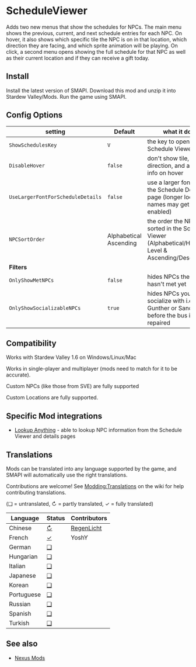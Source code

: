 # ScheduleViewer
Adds two new menus that show the schedules for NPCs. The main menu shows the previous, current, and next schedule entries for each NPC. On hover, it also shows which specific tile the NPC is on in that location, which direction they are facing, and which sprite animation will be playing. On click, a second menu opens showing the full schedule for that NPC as well as their current location and if they can receive a gift today.

## Install
Install the latest version of SMAPI.
Download this mod and unzip it into Stardew Valley/Mods.
Run the game using SMAPI.

## Config Options
| setting                           | Default                | what it does                                                                                           |
|-----------------------------------|------------------------|--------------------------------------------------------------------------------------------------------|
| `ShowSchedulesKey`                | `V`                    | the key to open the Schedule Viewer                                                                    |
| `DisableHover`                    | `false`                | don't show tile, facing direction, and animation info on hover                                         |
| `UseLargerFontForScheduleDetails` | `false`                | use a larger font size on the Schedule Details page (longer location names may get cut off if enabled) |
| `NPCSortOrder`                    | Alphabetical Ascending | the order the NPCs are sorted in the Schedule Viewer (Alphabetical/Heart Level & Ascending/Descending) |
| **Filters**                                                                                                                                                         |
| `OnlyShowMetNPCs`                 | `false`                | hides NPCs the farmer hasn't met yet                                                                   |
| `OnlyShowSocializableNPCs`        | `true`                 | hides NPCs you can't socialize with i.e. Gunther or Sandy before the bus is repaired                   |

## Compatibility
Works with Stardew Valley 1.6 on Windows/Linux/Mac

Works in single-player and multiplayer (mods need to match for it to be accurate).

Custom NPCs (like those from SVE) are fully supported

Custom Locations are fully supported.

## Specific Mod integrations
 * [Lookup Anything](https://www.nexusmods.com/stardewvalley/mods/541) - able to lookup NPC information from the Schedule Viewer and details pages

## Translations
<!--

    This section is auto-generated using a script, there's no need to edit it manually.
    https://github.com/Pathoschild/StardewScripts/tree/main/create-translation-summary

-->
Mods can be translated into any language supported by the game, and SMAPI will automatically
use the right translations.

Contributions are welcome! See [Modding:Translations](https://stardewvalleywiki.com/Modding:Translations)
on the wiki for help contributing translations.

(❑ = untranslated, ↻ = partly translated, ✓ = fully translated)

Language   | Status                            | Contributors
-----------|-----------------------------------|--------------------------------------------------------
Chinese    | [↻](ScheduleViewer/i18n/zh.json) | [RegenLicht](https://www.nexusmods.com/users/102031818) 
French     | [✓](ScheduleViewer/i18n/fr.json) | YoshY
German     | [❑](ScheduleViewer/i18n) | &nbsp;
Hungarian  | [❑](ScheduleViewer/i18n) | &nbsp;
Italian    | [❑](ScheduleViewer/i18n) | &nbsp;
Japanese   | [❑](ScheduleViewer/i18n) | &nbsp;
Korean     | [❑](ScheduleViewer/i18n) | &nbsp;
Portuguese | [❑](ScheduleViewer/i18n) | &nbsp;
Russian    | [❑](ScheduleViewer/i18n) | &nbsp;
Spanish    | [❑](ScheduleViewer/i18n) | &nbsp;
Turkish    | [❑](ScheduleViewer/i18n) | &nbsp;

## See also
 * [Nexus Mods](https://www.nexusmods.com/stardewvalley/mods/19305)